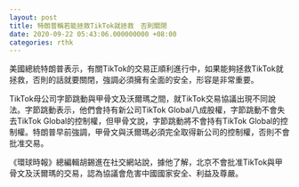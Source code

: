 ```yaml
---
layout: post
title: 特朗普稱若能拯救TikTok就拯救　否則關閉
date: 2020-09-22 05:43:06.000000000 +08:00
categories: rthk
---
```


美國總統特朗普表示，有關TikTok的交易正順利進行中，如果能夠拯救TikTok就拯救，否則的話就要關閉，強調必須擁有全面的安全，形容是非常重要。

TikTok母公司字節跳動與甲骨文及沃爾瑪之間，就TikTok交易協議出現不同說法。字節跳動表示，他們會持有新公司TikTok Global八成股權，字節跳動不會失去TikTok Global的控制權，但甲骨文說，字節跳動將不會持有TikTok Global的控制權。特朗普早前強調，甲骨文與沃爾瑪必須完全取得新公司的控制權，否則不會批准交易。

《環球時報》總編輯胡錫進在社交網站說，據他了解，北京不會批准TikTok與甲骨文及沃爾瑪的交易，認為協議會危害中國國家安全、利益及尊嚴。
